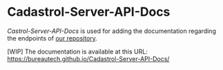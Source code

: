 # Cadastrol-Server-API-Docs

*Castrol-Server-API-Docs* is used for adding the documentation regarding the endpoints of [our repository](https://github.com/BureauTech/Cadastrol-Server/).

[WIP] The documentation is available at this URL: https://bureautech.github.io/Cadastrol-Server-API-Docs/